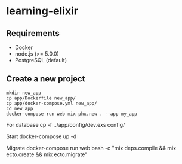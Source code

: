# learning-elixir

## Requirements
- Docker
- node.js (>= 5.0.0)
- PostgreSQL (default)

## Create a new project
    mkdir new_app
    cp app/Dockerfile new_app/
    cp app/docker-compose.yml new_app/
    cd new_app
    docker-compose run web mix phx.new . --app my_app

For database
    cp -f ../app/config/dev.exs config/

Start
    docker-compose up -d

Migrate
    docker-compose run web bash -c "mix deps.compile && mix ecto.create && mix ecto.migrate"

